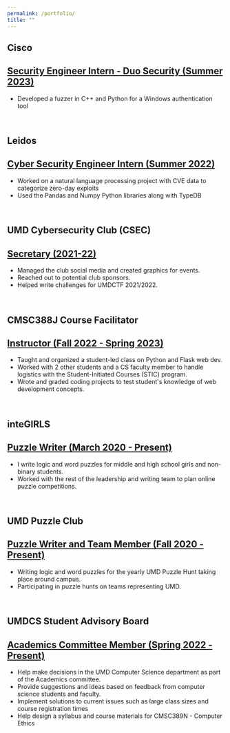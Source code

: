 ```yaml
---
permalink: /portfolio/
title: ""
---
```

<section>
    <div id="cisco" class="section-title">
        <h1><span>Cisco</span></h1>
    </div>
<div class="card">
  <div class="container">
   <h2><a href="">Security Engineer Intern - Duo Security (Summer 2023)</a></h2>
    <ul>
        <li>Developed a fuzzer in C++ and Python for a Windows authentication tool</li>
    </ul>
  </div>
</div>
</section>
<br>
<section>
    <div id="leidos" class="section-title">
        <h1><span>Leidos</span></h1>
    </div>
<div class="card">
  <div class="container">
   <h2><a href="">Cyber Security Engineer Intern (Summer 2022)</a></h2>
    <ul>
        <li>Worked on a natural language processing project with CVE data to categorize zero-day exploits</li>
        <li>Used the Pandas and Numpy Python libraries along with TypeDB</li>
    </ul>
  </div>
</div>
</section>
<br>
<section>
    <div id="csec" class="section-title">
        <h1><span>UMD Cybersecurity Club (CSEC)</span></h1>
    </div>
<div class="card">
  <div class="container">
   <h2><a href="https://csec.umd.edu/officers">Secretary (2021-22)</a></h2>
    <ul>
      <li>Managed the club social media and created graphics for events.</li>
      <li>Reached out to potential club sponsors.</li>
        <li>Helped write challenges for UMDCTF 2021/2022.</li> </ul>
  </div>
</div>
</section>
<br>
  <section>
    <div id="stic" class="section-title">
        <h1><span>CMSC388J Course Facilitator</span></h1>
    </div>
<div class="card">
  <div class="container">
   <h2><a href="https://github.com/shricubed/cmsc388j-fall22">Instructor (Fall 2022 - Spring 2023)</a></h2>
    <ul>
      <li>Taught and organized a student-led class on Python and Flask web dev.</li>
      <li>Worked with 2 other students and a CS faculty member to handle logistics with the Student-Initiated Courses (STIC) program.</li>
      <li>Wrote and graded coding projects to test student's knowledge of web development concepts.</li></ul>
  </div>
</div>
</section>
<br>
<section>
    <div id="integirls" class="section-title">
        <h1><span>inteGIRLS</span></h1>
    </div>
  <div class="card">
  <div class="container">
   <h2><a href="https://integirls.org/puzzle">Puzzle Writer (March 2020 - Present)</a></h2>
    <ul>
      <li>I write logic and word puzzles for middle and high school girls and non-binary students.</li>
      <li>Worked with the rest of the leadership and writing team to plan online puzzle competitions.</li></ul>
  </div>
</div>
  
</section>
  <br>
<section>
    <div id="puzzleumd" class="section-title">
        <h1><span>UMD Puzzle Club</span></h1>
    </div>
  <div class="card">
  <div class="container">
   <h2><a href="https://2021.umdpuzzle.club/">Puzzle Writer and Team Member (Fall 2020 - Present)</a></h2>
    <ul>
      <li>Writing logic and word puzzles for the yearly UMD Puzzle Hunt taking place around campus.</li>
      <li>Participating in puzzle hunts on teams representing UMD.</li></ul>
  </div>
</div>
  
</section>
  
<br>
<section>
    <div id="advisory" class="section-title">
        <h1><span>UMDCS Student Advisory Board</span></h1>
    </div>
  <div class="card">
  <div class="container">
   <h2><a href="/">Academics Committee Member (Spring 2022 - Present)</a></h2>
    <ul>
      <li>Help make decisions in the UMD Computer Science department as part of the Academics committee.</li>
      <li>Provide suggestions and ideas based on feedback from computer science students and faculty.</li>
      <li>Implement solutions to current issues such as large class sizes and course registration times</li>
      <li>Help design a syllabus and course materials for CMSC389N - Computer Ethics</li></ul>
  </div>
</div>
  
</section>
